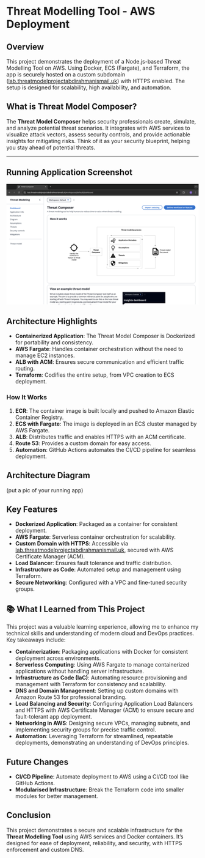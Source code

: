 # **Threat Modelling Tool - AWS Deployment**

## **Overview**

This project demonstrates the deployment of a Node.js-based Threat Modelling Tool on AWS. Using Docker, ECS (Fargate), and Terraform, the app is securely hosted on a custom subdomain ([lab.threatmodelprojectabdirahmanismail.uk](http://lab.threatmodelprojectabdirahmanismail.uk/)) with HTTPS enabled. The setup is designed for scalability, high availability, and automation.

## **What is Threat Model Composer?**

The **Threat Model Composer** helps security professionals create, simulate, and analyze potential threat scenarios. It integrates with AWS services to visualize attack vectors, assess security controls, and provide actionable insights for mitigating risks. Think of it as your security blueprint, helping you stay ahead of potential threats.

---

## **Running Application Screenshot**

![Running-app-screenshot](./images/tm.png) 

## **Architecture Highlights**

- **Containerized Application**: The Threat Model Composer is Dockerized for portability and consistency.
- **AWS Fargate**: Handles container orchestration without the need to manage EC2 instances.
- **ALB with ACM**: Ensures secure communication and efficient traffic routing.
- **Terraform**: Codifies the entire setup, from VPC creation to ECS deployment.

### **How It Works**

1. **ECR**: The container image is built locally and pushed to Amazon Elastic Container Registry.
2. **ECS with Fargate**: The image is deployed in an ECS cluster managed by AWS Fargate.
3. **ALB**: Distributes traffic and enables HTTPS with an ACM certificate.
4. **Route 53**: Provides a custom domain for easy access.
5. **Automation**: GitHub Actions automates the CI/CD pipeline for seamless deployment.

## **Architecture Diagram**

(put a pic of your running app)

## **Key Features**

- **Dockerized Application**: Packaged as a container for consistent deployment.
- **AWS Fargate**: Serverless container orchestration for scalability.
- **Custom Domain with HTTPS**: Accessible via [lab.threatmodelprojectabdirahmanismail.uk](http://lab.threatmodelprojectabdirahmanismail.uk/), secured with AWS Certificate Manager (ACM).
- **Load Balancer**: Ensures fault tolerance and traffic distribution.
- **Infrastructure as Code**: Automated setup and management using Terraform.
- **Secure Networking**: Configured with a VPC and fine-tuned security groups.

## **📚 What I Learned from This Project**

This project was a valuable learning experience, allowing me to enhance my technical skills and understanding of modern cloud and DevOps practices. Key takeaways include:

- **Containerization**: Packaging applications with Docker for consistent deployment across environments.
- **Serverless Computing**: Using AWS Fargate to manage containerized applications without handling server infrastructure.
- **Infrastructure as Code (IaC)**: Automating resource provisioning and management with Terraform for consistency and scalability.
- **DNS and Domain Management**: Setting up custom domains with Amazon Route 53 for professional branding.
- **Load Balancing and Security**: Configuring Application Load Balancers and HTTPS with AWS Certificate Manager (ACM) to ensure secure and fault-tolerant app deployment.
- **Networking in AWS**: Designing secure VPCs, managing subnets, and implementing security groups for precise traffic control.
- **Automation**: Leveraging Terraform for streamlined, repeatable deployments, demonstrating an understanding of DevOps principles.

## **Future Changes**

- **CI/CD Pipeline**: Automate deployment to AWS using a CI/CD tool like GitHub Actions.
- **Modularised Infrastructure**: Break the Terraform code into smaller modules for better management.

## **Conclusion**

This project demonstrates a secure and scalable infrastructure for the **Threat Modelling Tool** using AWS services and Docker containers. It’s designed for ease of deployment, reliability, and security, with HTTPS enforcement and custom DNS.



